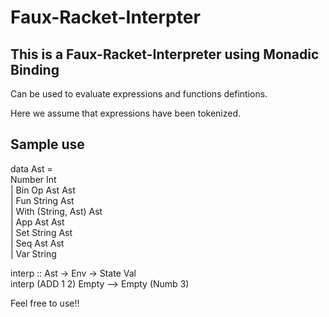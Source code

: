 # Faux-Racket-Interpter

## This is a Faux-Racket-Interpreter using Monadic Binding 

Can be used to evaluate expressions and functions defintions.  <br/>

Here we assume that expressions have been tokenized.  <br/>

## Sample use 


data Ast = </br>
      Number Int </br>
    | Bin Op Ast Ast </br>
    | Fun String Ast </br>
    | With (String, Ast) Ast </br>
    | App Ast Ast </br>
    | Set String Ast </br>
    | Seq Ast Ast </br>
    | Var String </br>


interp :: Ast -> Env -> State Val </br>
interp (ADD 1 2) Empty --> Empty (Numb 3)  </br>


Feel free to use!! </br>
